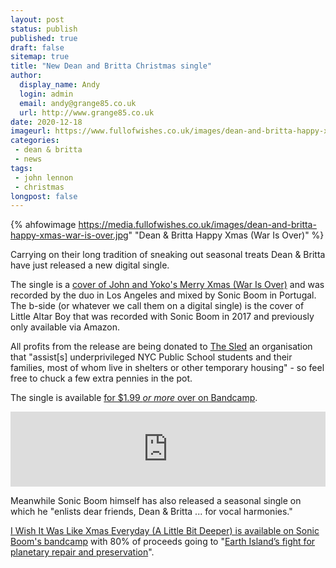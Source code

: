 ```yaml
---
layout: post
status: publish
published: true
draft: false
sitemap: true
title: "New Dean and Britta Christmas single"
author:
  display_name: Andy
  login: admin
  email: andy@grange85.co.uk
  url: http://www.grange85.co.uk
date: 2020-12-18
imageurl: https://www.fullofwishes.co.uk/images/dean-and-britta-happy-xmas-war-is-over.jpg
categories:
 - dean & britta
 - news
tags:
 - john lennon
 - christmas
longpost: false
---	
```

{% ahfowimage https://media.fullofwishes.co.uk/images/dean-and-britta-happy-xmas-war-is-over.jpg" "Dean & Britta Happy Xmas (War Is Over)" %}

Carrying on their long tradition of sneaking out seasonal treats Dean & Britta have just released a new digital single.

The single is a [cover of John and Yoko's Merry Xmas (War Is Over)](https://deanandbritta.bandcamp.com/album/happy-xmas-war-is-over) and was recorded by the duo in Los Angeles and mixed by Sonic Boom in Portugal. The b-side (or whatever we call them on a digital single) is the cover of Little Altar Boy that was recorded with Sonic Boom in 2017 and previously only available via Amazon.

All profits from the release are being donated to [The Sled](https://www.thesled.org/) an organisation that "assist[s] underprivileged NYC Public School students and their families, most of whom live in shelters or other temporary housing" - so feel free to chuck a few extra pennies in the pot.

The single is available [for $1.99 _or more_ over on Bandcamp](https://deanandbritta.bandcamp.com/album/happy-xmas-war-is-over).

<iframe style="border: 0; width: 100%; height: 120px;" src="https://bandcamp.com/EmbeddedPlayer/album=3997785857/size=large/bgcol=ffffff/linkcol=0687f5/tracklist=false/artwork=small/transparent=true/" seamless><a href="https://deanandbritta.bandcamp.com/album/happy-xmas-war-is-over">Happy Xmas (War is Over) by Dean &amp; Britta</a></iframe>

Meanwhile Sonic Boom himself has also released a seasonal single on which he "enlists dear friends, Dean & Britta ... for vocal harmonies."

 [I Wish It Was Like Xmas Everyday (A Little Bit Deeper) is available on Sonic Boom's bandcamp](https://sonicboomspacemen3.bandcamp.com/track/i-wish-it-was-like-xmas-everyday-a-little-bit-deeper-feat-dean-britta) with 80% of proceeds going to  "[Earth Island’s fight for planetary repair and preservation](https://earthisland.org/)". 